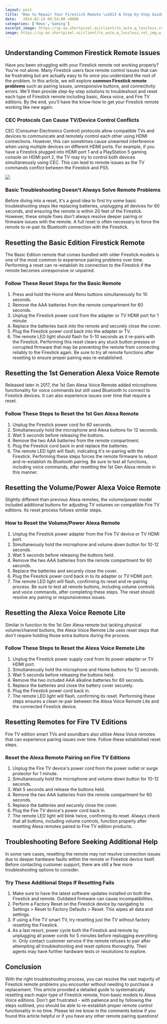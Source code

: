```yaml
---
layout: post
title: "How to Repair Your Firestick Remote \u2013 A Step-by-Step Guide to Solving Common Issues"
date:   2024-02-14 09:54:00 +0000
categories: ['News','Gaming']
excerpt_image: https://sp-ao.shortpixel.ai/client/to_auto,q_lossless,ret_img,w_936,h_775/https://www.toptvtricks.com/wp-content/uploads/2020/03/2-e1584952339950.jpg
image: https://sp-ao.shortpixel.ai/client/to_auto,q_lossless,ret_img,w_936,h_775/https://www.toptvtricks.com/wp-content/uploads/2020/03/2-e1584952339950.jpg
---
```


## Understanding Common Firestick Remote Issues 
Have you been struggling with your Firestick remote not working properly? You're not alone. Many Firestick users face remote control issues that can be frustrating but are actually easy to fix once you understand the root of the problem. In this article, we will explore **common Firestick remote problems** such as pairing issues, unresponsive buttons, and connectivity errors. We'll then provide step-by-step solutions to troubleshoot and reset each type of Firestick remote including basic, Alexa voice, and Fire TV editions. By the end, you'll have the know-how to get your Firestick remote working like new again.
### CEC Protocols Can Cause TV/Device Control Conflicts
CEC (Consumer Electronics Control) protocols allow compatible TVs and devices to communicate and remotely control each other using HDMI connections. However, this can sometimes cause unwanted interference when using multiple devices on different HDMI ports. For example, if you have a Firestick plugged into HDMI port 1 and a PlayStation 5 gaming console on HDMI port 2, the TV may try to control both devices simultaneously using CEC. This can lead to remote issues as the TV commands conflict between the Firestick and PS5. 

![](https://sp-ao.shortpixel.ai/client/to_auto,q_lossless,ret_img,w_936,h_775/https://www.toptvtricks.com/wp-content/uploads/2020/03/2-e1584952339950.jpg)
### Basic Troubleshooting Doesn't Always Solve Remote Problems
Before diving into a reset, it's a good idea to first try some basic troubleshooting steps like replacing batteries, unplugging all devices for 60 seconds, and ensuring the remote is within 20 feet of the Firestick. However, these simple fixes don't always resolve deeper pairing or firmware issues with the remote. A full reset is often necessary to force the remote to re-pair its Bluetooth connection with the Firestick.
## Resetting the Basic Edition Firestick Remote
The Basic Edition remote that comes bundled with older Firestick models is one of the most common to experience pairing problems over time. Performing a reset can re-establish its connection to the Firestick if the remote becomes unresponsive or unpaired. 
### Follow These Reset Steps for the Basic Remote
1. Press and hold the Home and Menu buttons simultaneously for 10 seconds. 
2. Remove the AAA batteries from the remote compartment for 60 seconds. 
3. Unplug the Firestick power cord from the adapter or TV HDMI port for 1 minute.
4. Replace the batteries back into the remote and securely close the cover.  
5. Plug the Firestick power cord back into the adapter or TV.
6. The remote LED light should flash for 5-10 seconds as it re-pairs with the Firestick.
Performing this reset clears any stuck button presses or corrupted firmware that may be preventing the remote from connecting reliably to the Firestick again. Be sure to try all remote functions after resetting to ensure proper pairing was re-established.
## Resetting the 1st Generation Alexa Voice Remote 
Released later in 2017, the 1st Gen Alexa Voice Remote added microphone functionality for voice commands but still used Bluetooth to connect to Firestick devices. It can also experience issues over time that require a reset.
### Follow These Steps to Reset the 1st Gen Alexa Remote
1. Unplug the Firestick power cord for 60 seconds.
2. Simultaneously hold the microphone and Alexa buttons for 12 seconds.  
3. Wait 5 seconds before releasing the buttons.
4. Remove the two AAA batteries from the remote compartment.
5. Plug the Firestick cord back in and replace the batteries.  
6. The remote LED light will flash, indicating it's re-pairing with the Firestick.
Performing these steps forces the remote firmware to reboot and re-establish its Bluetooth pairing. Be sure to test all functions, including voice commands, after resetting the 1st Gen Alexa remote in this manner.
## Resetting the Volume/Power Alexa Voice Remote
Slightly different than previous Alexa remotes, the volume/power model included additional buttons for adjusting TV volumes on compatible Fire TV editions. Its reset process follows similar steps.
### How to Reset the Volume/Power Alexa Remote
1. Unplug the Firestick power adapter from the Fire TV device or TV HDMI port.
2. Simultaneously hold the microphone and volume down button for 10-12 seconds.
3. Wait 5 seconds before releasing the buttons held.  
4. Remove the two AAA batteries from the remote compartment for 60 seconds.
5. Replace the batteries and securely close the cover.
6. Plug the Firestick power cord back in to its adapter or TV HDMI port.  
7. The remote LED light will flash, confirming its reset and re-pairing process. 
Be sure to test all remote buttons, including volume controls and voice commands, after completing these steps. The reset should resolve any pairing or responsiveness issues.
## Resetting the Alexa Voice Remote Lite
Similar in function to the 1st Gen Alexa remote but lacking physical volume/channel buttons, the Alexa Voice Remote Lite uses reset steps that don't require holding those extra buttons during the process.
### Follow These Steps to Reset the Alexa Voice Remote Lite
1. Unplug the Firestick power supply cord from its power adapter or TV HDMI port.
2. Simultaneously hold the microphone and Home buttons for 12 seconds.
3. Wait 5 seconds before releasing the buttons held.
4. Remove the two included AAA alkaline batteries for 60 seconds.  
5. Replace the batteries and close the battery cover securely.  
6. Plug the Firestick power cord back in.
7. The remote LED light will flash, confirming its reset.
Performing these steps ensures a clean re-pair between the Alexa Voice Remote Lite and the connected Firestick device.
## Resetting Remotes for Fire TV Editions 
Fire TV edition smart TVs and soundbars also utilize Alexa Voice remotes that can experience pairing issues over time. Follow these established reset steps.
### Reset the Alexa Remote Pairing on Fire TV Editions
1. Unplug the Fire TV device's power cord from the power outlet or surge protector for 1 minute.
2. Simultaneously hold the microphone and volume down button for 10-12 seconds.
3. Wait 5 seconds and release the buttons held.
4. Remove the two AAA batteries from the remote compartment for 60 seconds.
5. Replace the batteries and securely close the cover.  
6. Plug the Fire TV device's power cord back in.
7. The remote LED light will blink twice, confirming its reset. 
Always check that all buttons, including volume controls, function properly after resetting Alexa remotes paired to Fire TV edition products.
## Troubleshooting Before Seeking Additional Help
In some rare cases, resetting the remote may not resolve connection issues due to deeper hardware faults within the remote or Firestick device itself. Before contacting customer support, there are still a few more troubleshooting options to consider.
### Try These Additional Steps If Resetting Fails
1. Make sure to have the latest software updates installed on both the Firestick and remote. Outdated firmware can cause incompatibilities.
2. Perform a Factory Reset on the Firestick device by navigating to Settings > Reset to Factory Defaults > Reset. This wipes all data and settings.
3. If using a Fire TV smart TV, try resetting just the TV without factory resetting the Firestick. 
4. As a last resort, power cycle both the Firestick and remote by unplugging all power cords for 5 minutes before replugging everything in.
Only contact customer service if the remote refuses to pair after attempting all troubleshooting and reset options thoroughly. Their agents may have further hardware tests or resolutions to explore.
## Conclusion
With the right troubleshooting process, you can resolve the vast majority of Firestick remote problems you encounter without needing to purchase a replacement. This article provided a detailed guide to systematically resetting each major type of Firestick remote, from basic models to Alexa Voice editions. Don't get frustrated - with patience and by following the steps outlined, you should be able to re-establish proper remote control functionality in no time. Please let me know in the comments below if you found this article helpful or if you have any other remote pairing questions!